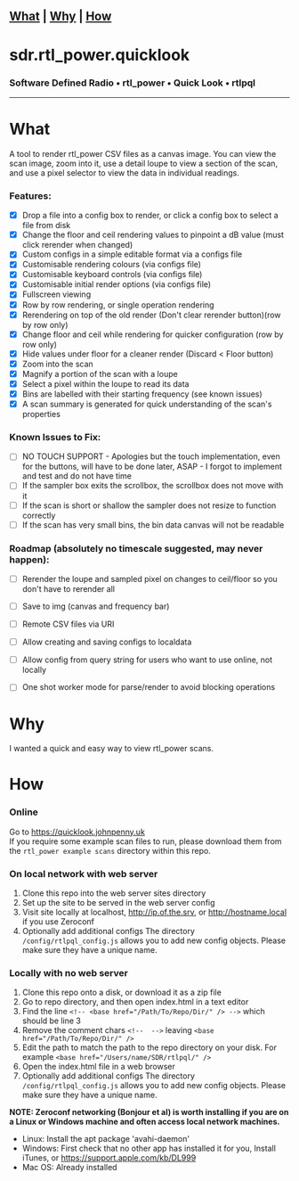 [What](#What) | [Why](#Why) | [How](#How)
---

# sdr.rtl_power.quicklook
### Software Defined Radio • rtl_power • Quick Look • rtlpql

---

# What
A tool to render rtl_power CSV files as a canvas image. You can view the scan image, zoom into it, use a detail loupe to view a section of the scan, and use a pixel selector to view the data in individual readings.

### Features:
- [x] Drop a file into a config box to render, or click a config box to select a file from disk
- [x] Change the floor and ceil rendering values to pinpoint a dB value (must click rerender when changed)
- [x] Custom configs in a simple editable format via a configs file
- [x] Customisable rendering colours (via configs file)
- [x] Customisable keyboard controls (via configs file)
- [x] Customisable initial render options (via configs file)
- [x] Fullscreen viewing
- [x] Row by row rendering, or single operation rendering
- [x] Rerendering on top of the old render (Don't clear rerender button)(row by row only)
- [x] Change floor and ceil while rendering for quicker configuration (row by row only)
- [x] Hide values under floor for a cleaner render (Discard < Floor button)
- [x] Zoom into the scan
- [x] Magnify a portion of the scan with a loupe
- [x] Select a pixel within the loupe to read its data
- [x] Bins are labelled with their starting frequency (see known issues)
- [x] A scan summary is generated for quick understanding of the scan's properties

### Known Issues to Fix:
- [ ] NO TOUCH SUPPORT - Apologies but the touch implementation, even for the buttons, will have to be done later, ASAP - I forgot to implement and test and do not have time
- [ ] If the sampler box exits the scrollbox, the scrollbox does not move with it
- [ ] If the scan is short or shallow the sampler does not resize to function correctly
- [ ] If the scan has very small bins, the bin data canvas will not be readable

### Roadmap (absolutely no timescale suggested, may never happen):
- [ ] Rerender the loupe and sampled pixel on changes to ceil/floor so you don't have to rerender all
- [ ] Save to img (canvas and frequency bar)
- [ ] Remote CSV files via URI
- [ ] Allow creating and saving configs to localdata
- [ ] Allow config from query string for users who want to use online, not locally
- [ ] One shot worker mode for parse/render to avoid blocking operations



# Why
I wanted a quick and easy way to view rtl_power scans.



# How
### Online
Go to https://quicklook.johnpenny.uk    
If you require some example scan files to run, please download them from the `rtl_power example scans` directory within this repo.

### On local network with web server
1. Clone this repo into the web server sites directory
1. Set up the site to be served in the web server config
1. Visit site locally at localhost, http://ip.of.the.srv, or http://hostname.local if you use Zeroconf
1. Optionally add additional configs
The directory `/config/rtlpql_config.js` allows you to add new config objects. Please make sure they have a unique name.

### Locally with no web server
1. Clone this repo onto a disk, or download it as a zip file
1. Go to repo directory, and then open index.html in a text editor
1. Find the line `<!-- <base href="/Path/To/Repo/Dir/" /> -->` which should be line 3
1. Remove the comment chars `<!--  -->` leaving `<base href="/Path/To/Repo/Dir/" />`
1. Edit the path to match the path to the repo directory on your disk. For example `<base href="/Users/name/SDR/rtlpql/" />`
1. Open the index.html file in a web browser
1. Optionally add additional configs
The directory `/config/rtlpql_config.js` allows you to add new config objects. Please make sure they have a unique name.

**NOTE: Zeroconf networking (Bonjour et al) is worth installing if you are on a Linux or Windows machine and often access local network machines.**
* Linux: Install the apt package 'avahi-daemon'
* Windows: First check that no other app has installed it for you, Install iTunes, or https://support.apple.com/kb/DL999
* Mac OS: Already installed